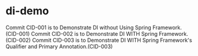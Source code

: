 # di-demo
Commit CID-001 is to Demonstrate DI without Using Spring Framework.(CID-001)
Commit CID-002 is to Demonstrate DI WITH Spring Framework.(CID-002)
Commit CID-003 is to Demonstrate DI WITH Spring Framework's Qualifier and Primary Annotation.(CID-003)

